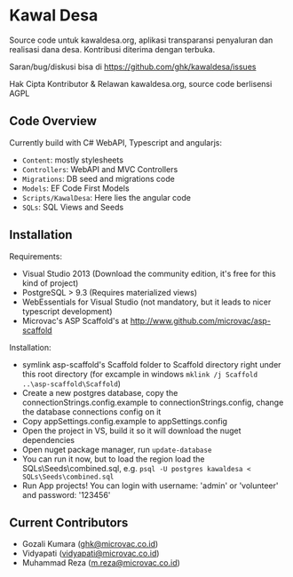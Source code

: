 # Kawal Desa
Source code untuk kawaldesa.org, aplikasi transparansi penyaluran dan realisasi dana desa. 
Kontribusi diterima dengan terbuka. 

Saran/bug/diskusi bisa di https://github.com/ghk/kawaldesa/issues 

Hak Cipta Kontributor & Relawan kawaldesa.org, source code berlisensi AGPL

## Code Overview

Currently build with C# WebAPI, Typescript and angularjs:

- `Content`: mostly stylesheets
- `Controllers`: WebAPI and MVC Controllers
- `Migrations`: DB seed and migrations code
- `Models`: EF Code First Models
- `Scripts/KawalDesa`: Here lies the angular code
- `SQLs`: SQL Views and Seeds

## Installation

Requirements:

- Visual Studio 2013 (Download the community edition, it's free for this kind of project)
- PostgreSQL > 9.3 (Requires materialized views)
- WebEssentials for Visual Studio (not mandatory, but it leads to nicer typescript development)
- Microvac's ASP Scaffold's at http://www.github.com/microvac/asp-scaffold

Installation:

- symlink asp-scaffold's Scaffold folder to Scaffold directory right under this root directory (for excample in windows `mklink /j Scaffold ..\asp-scaffold\Scaffold`)
- Create a new postgres database, copy the connectionStrings.config.example to connectionStrings.config, change the database connections config on it
- Copy appSettings.config.example to appSettings.config
- Open the project in VS, build it so it will download the nuget dependencies
- Open nuget package manager, run `update-database`
- You can run it now, but to load the region load the SQLs\Seeds\combined.sql, e.g. `psql -U postgres kawaldesa < SQLs\Seeds\combined.sql`
- Run App projects! You can login with username: 'admin' or 'volunteer' and password: '123456'

## Current Contributors

- Gozali Kumara (ghk@microvac.co.id)
- Vidyapati (vidyapati@microvac.co.id)
- Muhammad Reza (m.reza@microvac.co.id)